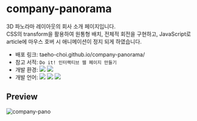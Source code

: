 # company-panorama
3D 파노라마 레이아웃의 회사 소개 페이지입니다.<br>
CSS의 transform을 활용하여 원통형 배치, 전체적 회전을 구현하고, JavaScript로 article에 마우스 호버 시 애니메이션이 정지 되게 하였습니다.
- 배포 링크: taeho-choi.github.io/company-panorama/
- 참고 서적: `Do it! 인터랙티브 웹 페이지 만들기`
- 개발 환경: <img src="https://img.shields.io/badge/Windows-0078D6?style=flat&logo=Windows&logoColor=white"/> <img src="https://img.shields.io/badge/VS_Code-007ACC?style=flat&logo=VisualStudioCode&logoColor=white"/>
- 개발 언어: <img src="https://img.shields.io/badge/HTML5-E34F26?style=flat&logo=HTML5&logoColor=white"/> <img src="https://img.shields.io/badge/CSS3-1572B6?style=flat&logo=CSS3&logoColor=white"/> <img src="https://img.shields.io/badge/JavaScript-F7DF1E?style=flat&logo=JavaScript&logoColor=white"/>

## Preview
![company-pano](https://user-images.githubusercontent.com/60216512/155978901-88360faf-1824-47ea-bd39-ee2833004a0f.png)
